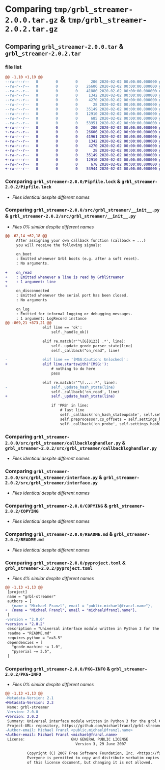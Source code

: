 # Comparing `tmp/grbl_streamer-2.0.0.tar.gz` & `tmp/grbl_streamer-2.0.2.tar.gz`

## Comparing `grbl_streamer-2.0.0.tar` & `grbl_streamer-2.0.2.tar`

### file list

```diff
@@ -1,10 +1,10 @@
--rw-r--r--   0        0        0      206 2020-02-02 00:00:00.000000 grbl_streamer-2.0.0/Pipfile
--rw-r--r--   0        0        0    26606 2020-02-02 00:00:00.000000 grbl_streamer-2.0.0/Pipfile.lock
--rw-r--r--   0        0        0    41880 2020-02-02 00:00:00.000000 grbl_streamer-2.0.0/src/grbl_streamer/__init__.py
--rw-r--r--   0        0        0     1342 2020-02-02 00:00:00.000000 grbl_streamer-2.0.0/src/grbl_streamer/callbackloghandler.py
--rw-r--r--   0        0        0     4270 2020-02-02 00:00:00.000000 grbl_streamer-2.0.0/src/grbl_streamer/interface.py
--rw-r--r--   0        0        0       28 2020-02-02 00:00:00.000000 grbl_streamer-2.0.0/.gitignore
--rw-r--r--   0        0        0    35149 2020-02-02 00:00:00.000000 grbl_streamer-2.0.0/COPYING
--rw-r--r--   0        0        0    12910 2020-02-02 00:00:00.000000 grbl_streamer-2.0.0/README.md
--rw-r--r--   0        0        0      685 2020-02-02 00:00:00.000000 grbl_streamer-2.0.0/pyproject.toml
--rw-r--r--   0        0        0    53951 2020-02-02 00:00:00.000000 grbl_streamer-2.0.0/PKG-INFO
+-rw-r--r--   0        0        0      206 2020-02-02 00:00:00.000000 grbl_streamer-2.0.2/Pipfile
+-rw-r--r--   0        0        0    26606 2020-02-02 00:00:00.000000 grbl_streamer-2.0.2/Pipfile.lock
+-rw-r--r--   0        0        0    41961 2020-02-02 00:00:00.000000 grbl_streamer-2.0.2/src/grbl_streamer/__init__.py
+-rw-r--r--   0        0        0     1342 2020-02-02 00:00:00.000000 grbl_streamer-2.0.2/src/grbl_streamer/callbackloghandler.py
+-rw-r--r--   0        0        0     4270 2020-02-02 00:00:00.000000 grbl_streamer-2.0.2/src/grbl_streamer/interface.py
+-rw-r--r--   0        0        0       28 2020-02-02 00:00:00.000000 grbl_streamer-2.0.2/.gitignore
+-rw-r--r--   0        0        0    35149 2020-02-02 00:00:00.000000 grbl_streamer-2.0.2/COPYING
+-rw-r--r--   0        0        0    12910 2020-02-02 00:00:00.000000 grbl_streamer-2.0.2/README.md
+-rw-r--r--   0        0        0      678 2020-02-02 00:00:00.000000 grbl_streamer-2.0.2/pyproject.toml
+-rw-r--r--   0        0        0    53944 2020-02-02 00:00:00.000000 grbl_streamer-2.0.2/PKG-INFO
```

### Comparing `grbl_streamer-2.0.0/Pipfile.lock` & `grbl_streamer-2.0.2/Pipfile.lock`

 * *Files identical despite different names*

### Comparing `grbl_streamer-2.0.0/src/grbl_streamer/__init__.py` & `grbl_streamer-2.0.2/src/grbl_streamer/__init__.py`

 * *Files 0% similar despite different names*

```diff
@@ -62,14 +62,18 @@
     After assigning your own callback function (callback = ...)
     you will receive the following signals:
 
     on_boot
     : Emitted whenever Grbl boots (e.g. after a soft reset).
     : No arguments.
 
+    on_read
+    : Emitted whenever a line is read by GrblStreamer
+    : 1 argument: line
+
     on_disconnected
     : Emitted whenever the serial port has been closed.
     : No arguments
 
     on_log
     : Emitted for informal logging or debugging messages.
     : 1 argument: LogRecord instance
@@ -869,21 +873,21 @@
                 elif line == 'ok':
                     self._handle_ok()
 
                 elif re.match(r'^\[G[0123] .*', line):
                     self._update_gcode_parser_state(line)
                     self._callback("on_read", line)
 
-                elif line == '[MSG:Caution: Unlocked]':
+                elif line.startswith('[MSG:'):
                     # nothing to do here
                     pass
 
                 elif re.match(r'^\[...:.*', line):
-                    self._update_hash_state(line)
                     self._callback('on_read', line)
+                    self._update_hash_state(line)
 
                     if 'PRB' in line:
                         # last line
                         self._callback('on_hash_stateupdate', self.settings_hash)
                         self.preprocessor.cs_offsets = self.settings_hash
                         self._callback('on_probe', self.settings_hash['PRB'])
```

### Comparing `grbl_streamer-2.0.0/src/grbl_streamer/callbackloghandler.py` & `grbl_streamer-2.0.2/src/grbl_streamer/callbackloghandler.py`

 * *Files identical despite different names*

### Comparing `grbl_streamer-2.0.0/src/grbl_streamer/interface.py` & `grbl_streamer-2.0.2/src/grbl_streamer/interface.py`

 * *Files identical despite different names*

### Comparing `grbl_streamer-2.0.0/COPYING` & `grbl_streamer-2.0.2/COPYING`

 * *Files identical despite different names*

### Comparing `grbl_streamer-2.0.0/README.md` & `grbl_streamer-2.0.2/README.md`

 * *Files identical despite different names*

### Comparing `grbl_streamer-2.0.0/pyproject.toml` & `grbl_streamer-2.0.2/pyproject.toml`

 * *Files 4% similar despite different names*

```diff
@@ -1,13 +1,13 @@
 [project]
 name = "grbl-streamer"
 authors = [
-  {name = "Michael Franzl", email = "public.michael@franzl.name"},
+  {name = "Michael Franzl", email = "michael@franzl.name"},
 ]
-version = "2.0.0"
+version = "2.0.2"
 description = "Universal interface module written in Python 3 for the grbl CNC firmware"
 readme = "README.md"
 requires-python = ">=3.5"
 dependencies = [
   "gcode-machine ~= 1.0",
   "pyserial ~= 3.5",
 ]
```

### Comparing `grbl_streamer-2.0.0/PKG-INFO` & `grbl_streamer-2.0.2/PKG-INFO`

 * *Files 0% similar despite different names*

```diff
@@ -1,13 +1,13 @@
-Metadata-Version: 2.1
+Metadata-Version: 2.3
 Name: grbl-streamer
-Version: 2.0.0
+Version: 2.0.2
 Summary: Universal interface module written in Python 3 for the grbl CNC firmware
 Project-URL: repository, https://github.com/michaelfranzl/grbl-streamer
-Author-email: Michael Franzl <public.michael@franzl.name>
+Author-email: Michael Franzl <michael@franzl.name>
 License:                     GNU GENERAL PUBLIC LICENSE
                                Version 3, 29 June 2007
         
          Copyright (C) 2007 Free Software Foundation, Inc. <https://fsf.org/>
          Everyone is permitted to copy and distribute verbatim copies
          of this license document, but changing it is not allowed.
```

